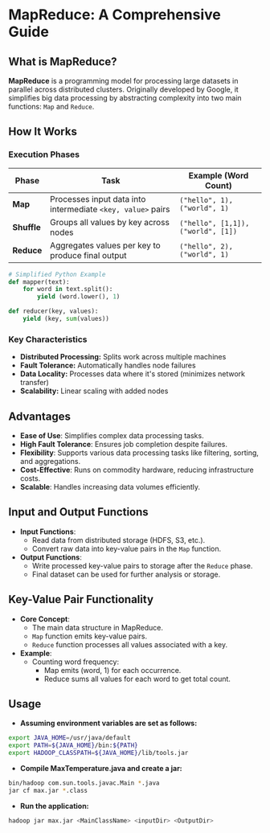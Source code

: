 # MapReduce: A Comprehensive Guide

## What is MapReduce?
**MapReduce** is a programming model for processing large datasets in parallel across distributed clusters. Originally developed by Google, it simplifies big data processing by abstracting complexity into two main functions: `Map` and `Reduce`.

## How It Works
### Execution Phases
| Phase       | Task                                                                 | Example (Word Count)              |
|-------------|----------------------------------------------------------------------|-----------------------------------|
| **Map**     | Processes input data into intermediate `<key, value>` pairs          | `("hello", 1), ("world", 1)`     |
| **Shuffle** | Groups all values by key across nodes                                | `("hello", [1,1]), ("world", [1])`|
| **Reduce**  | Aggregates values per key to produce final output                    | `("hello", 2), ("world", 1)`     |

```python
# Simplified Python Example
def mapper(text):
    for word in text.split():
        yield (word.lower(), 1)

def reducer(key, values):
    yield (key, sum(values))
```

### Key Characteristics
- **Distributed Processing:** Splits work across multiple machines
- **Fault Tolerance:** Automatically handles node failures
- **Data Locality:** Processes data where it's stored (minimizes network transfer)
- **Scalability:** Linear scaling with added nodes

## Advantages
- **Ease of Use**: Simplifies complex data processing tasks.
- **High Fault Tolerance**: Ensures job completion despite failures.
- **Flexibility**: Supports various data processing tasks like filtering, sorting, and aggregations.
- **Cost-Effective**: Runs on commodity hardware, reducing infrastructure costs.
- **Scalable**: Handles increasing data volumes efficiently.

## Input and Output Functions
- **Input Functions**:
  - Read data from distributed storage (HDFS, S3, etc.).
  - Convert raw data into key-value pairs in the `Map` function.
- **Output Functions**:
  - Write processed key-value pairs to storage after the `Reduce` phase.
  - Final dataset can be used for further analysis or storage.

## Key-Value Pair Functionality
- **Core Concept**:
  - The main data structure in MapReduce.
  - `Map` function emits key-value pairs.
  - `Reduce` function processes all values associated with a key.
- **Example**:
  - Counting word frequency:
    - Map emits (word, 1) for each occurrence.
    - Reduce sums all values for each word to get total count.

## Usage
- **Assuming environment variables are set as follows:**
```bash
export JAVA_HOME=/usr/java/default
export PATH=${JAVA_HOME}/bin:${PATH}
export HADOOP_CLASSPATH=${JAVA_HOME}/lib/tools.jar
```

- **Compile MaxTemperature.java and create a jar:**
```bash
bin/hadoop com.sun.tools.javac.Main *.java
jar cf max.jar *.class
```

- **Run the application:**
```bash
hadoop jar max.jar <MainClassName> <inputDir> <OutputDir>
```
